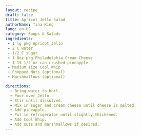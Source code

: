 ```yaml
---
layout: recipe
draft: false
title: Apricot Jello Salad
authorName: Tina King
lang: en-US
category: Soups & Salads
ingredients:
 - 1 lg pkg Apricot Jello
 - 2 C water
 - 1/2 C sugar
 - 1 8oz pkg Philadelphia Cream Cheese
 - 1 15 1/2 oz can crushed pineapple
 - Medium size Cool Whip
 - Chopped Nuts (optional)
 - Marshmallows (optional)

directions:
  - Bring water to boil.
  - Pour over Jello.
  - Stir until dissolved.
  - Mix in sugar and cream cheese until cheese is melted.
  - Add pineapple.
  - Put in refrigerator until slightly thickened.
  - Add Cool Whip.
  - Add nuts and marshmallows if desired.
---
```

